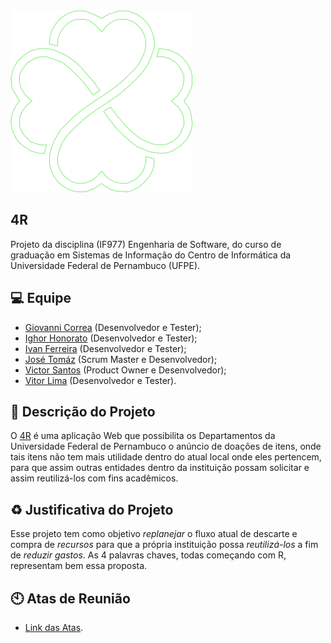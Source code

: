 <img src="https://github.com/jtomaz99/4R/blob/master/Itera%C3%A7%C3%B5es/Itera%C3%A7%C3%A3o%200/%5B0-4%5D%20Logo.png">
<br>

## 4R

Projeto da disciplina (IF977) Engenharia de Software, do curso de graduação em Sistemas de Informação do Centro de Informática da Universidade Federal de Pernambuco (UFPE).

## :computer: Equipe

- [Giovanni Correa](https://github.com/gecjcin/gecj.git) (Desenvolvedor e Tester);
- [Ighor Honorato](https://github.com/IghorHonorato) (Desenvolvedor e Tester);
- [Ivan Ferreira](https://github.com/ifsl2) (Desenvolvedor e Tester);
- [José Tomáz](https://github.com/jtomaz99) (Scrum Master e Desenvolvedor);
- [Victor Santos](https://github.com/vgss) (Product Owner e Desenvolvedor);
- [Vitor Lima](https://github.com/vitorlima-vl) (Desenvolvedor e Tester).

## :page_facing_up: Descrição do Projeto

O [4R](https://github.com/jtomaz99/4R) é uma aplicação Web que possibilita os Departamentos da Universidade Federal de Pernambuco o anúncio de doações de itens, onde tais itens não tem mais utilidade dentro do atual local onde eles pertencem, para que assim outras entidades dentro da instituição possam solicitar e assim reutilizá-los com fins acadêmicos.

## :recycle: Justificativa do Projeto

Esse projeto tem como objetivo *replanejar* o fluxo atual de descarte e compra de *recursos* para que a própria instituição possa *reutilizá-los* a fim de *reduzir gastos*. As 4 palavras chaves, todas começando com R, representam bem essa proposta.

## :clock10: Atas de Reunião
- [Link das Atas](https://github.com/jtomaz99/ES-Project/wiki/Atas-de-Reuni%C3%A3o).
